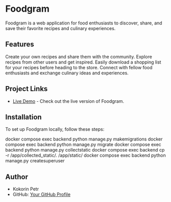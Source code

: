# Foodgram

Foodgram is a web application for food enthusiasts to discover, share, and save their favorite recipes and culinary experiences.

## Features

Create your own recipes and share them with the community.
Explore recipes from other users and get inspired.
Easily download a shopping list for your recipes before heading to the store.
Connect with fellow food enthusiasts and exchange culinary ideas and experiences.

## Project Links

- [Live Demo](https://yafoodgram16.ddns.net) - Check out the live version of Foodgram.

## Installation

To set up Foodgram locally, follow these steps:

docker compose exec backend python manage.py makemigrations
docker compose exec backend python manage.py migrate
docker compose exec backend python manage.py collectstatic
docker compose exec backend cp -r /app/collected_static/. /app/static/
docker compose exec backend python manage.py createsuperuser

## Author

- Kokorin Petr
- GitHub: [Your GitHub Profile](https://github.com/KokorinPetr)

